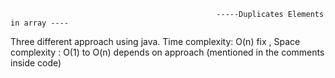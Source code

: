                                                   -----Duplicates Elements in array ---- 
Three different approach using java. Time complexity: O(n) fix , Space complexity : O(1) to O(n) depends on approach (mentioned in the comments inside code)
